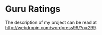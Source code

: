# Guru Ratings

The description of my project can be read at http://webdropin.com/wordpress99/?p=299.
